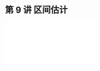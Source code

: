 # 第 9 讲 区间估计

<object data="概率论与数理统计 第 9 讲.pdf" type="application/pdf" width="150%" height="800">
    <embed src="概率论与数理统计 第 9 讲.pdf" type="application/pdf" />
</object>
